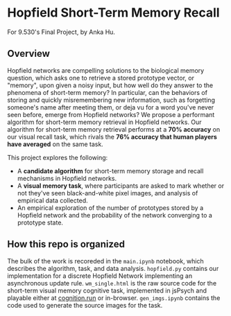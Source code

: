 # Hopfield Short-Term Memory Recall
For 9.530's Final Project, by Anka Hu.

## Overview

Hopfield networks are compelling solutions to the biological memory question, which asks one to retrieve a stored prototype vector, or "memory", upon given a noisy input, but how well do they answer to the phenomena of short-term memory? In particular, can the behaviors of storing and quickly misremembering new information, such as forgetting someone's name after meeting them, or deja vu for a word you've never seen before, emerge from Hopfield networks? We propose a performant algorithm for short-term memory retrieval in Hopfield networks. Our algorithm for short-term memory retrieval performs at a **70% accuracy** on our visual recall task, which rivals the **76% accuracy that human players have averaged** on the same task.

This project explores the following:
- A **candidate algorithm** for short-term memory storage and recall mechanisms in Hopfield networks.
- A **visual memory task**, where participants are asked to mark whether or not they've seen black-and-white pixel images, and analysis of empirical data collected.
- An empirical exploration of the number of prototypes stored by a Hopfield network and the probability of the network converging to a prototype state.

## How this repo is organized
The bulk of the work is recoreded in the `main.ipynb` notebook, which describes the algorithm, task, and data analysis. `hopfield.py` contains our implementation for a discrete Hopfield Network implementing an asynchronous update rule. `wm_single.html` is the raw source code for the short-term visual memory cognitive task, implemented in jsPsych and playable either at [cognition.run](https://wea3utkzqr.cognition.run) or in-browser. `gen_imgs.ipynb` contains the code used to generate the source images for the task.
